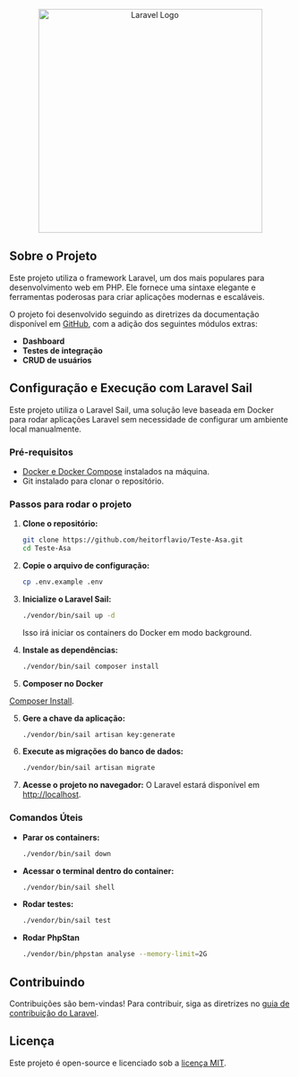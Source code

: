 <p align="center"><a href="https://laravel.com" target="_blank"><img src="https://raw.githubusercontent.com/laravel/art/master/logo-lockup/5%20SVG/2%20CMYK/1%20Full%20Color/laravel-logolockup-cmyk-red.svg" width="400" alt="Laravel Logo"></a></p>

## Sobre o Projeto

Este projeto utiliza o framework Laravel, um dos mais populares para desenvolvimento web em PHP. Ele fornece uma sintaxe elegante e ferramentas poderosas para criar aplicações modernas e escaláveis.

O projeto foi desenvolvido seguindo as diretrizes da documentação disponível em [GitHub](https://github.com/BeeCoffee/teste-tecnico-php-laravel), com a adição dos seguintes módulos extras:

-   **Dashboard**
-   **Testes de integração**
-   **CRUD de usuários**

## Configuração e Execução com Laravel Sail

Este projeto utiliza o Laravel Sail, uma solução leve baseada em Docker para rodar aplicações Laravel sem necessidade de configurar um ambiente local manualmente.

### Pré-requisitos

-   [Docker e Docker Compose](https://docs.docker.com/get-docker/) instalados na máquina.
-   Git instalado para clonar o repositório.

### Passos para rodar o projeto

1.  **Clone o repositório:**

    ```sh
    git clone https://github.com/heitorflavio/Teste-Asa.git
    cd Teste-Asa

    ```

2.  **Copie o arquivo de configuração:**

    ```sh
    cp .env.example .env

    ```

3.  **Inicialize o Laravel Sail:**

    ```sh
    ./vendor/bin/sail up -d

    ```

    Isso irá iniciar os containers do Docker em modo background.

4.  **Instale as dependências:**

    ```sh
    ./vendor/bin/sail composer install

    ```

4. **Composer no Docker**

[Composer Install](https://laravel.com/docs/11.x/sail#installing-composer-dependencies-for-existing-projects).

5.  **Gere a chave da aplicação:**

    ```sh
    ./vendor/bin/sail artisan key:generate

    ```

6.  **Execute as migrações do banco de dados:**

    ```sh
    ./vendor/bin/sail artisan migrate

    ```

7.  **Acesse o projeto no navegador:** O Laravel estará disponível em [http://localhost](http://localhost/).

### Comandos Úteis

-   **Parar os containers:**

    ```sh
    ./vendor/bin/sail down

    ```

-   **Acessar o terminal dentro do container:**

    ```sh
    ./vendor/bin/sail shell

    ```

-   **Rodar testes:**

    ```sh
    ./vendor/bin/sail test

    ```

-   **Rodar PhpStan**

    ```sh
    ./vendor/bin/phpstan analyse --memory-limit=2G

    ```

## Contribuindo

Contribuições são bem-vindas! Para contribuir, siga as diretrizes no [guia de contribuição do Laravel](https://laravel.com/docs/contributions).

## Licença

Este projeto é open-source e licenciado sob a [licença MIT](https://opensource.org/licenses/MIT).
